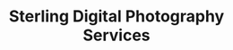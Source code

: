 ---
title: "Sterling Digital Photography Services"
url: /dasmarinas/sterling-digital-photography-services/
shop: Foto
---